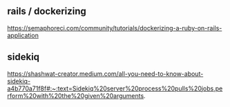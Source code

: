 ## rails / dockerizing

https://semaphoreci.com/community/tutorials/dockerizing-a-ruby-on-rails-application

## sidekiq

https://shashwat-creator.medium.com/all-you-need-to-know-about-sidekiq-a4b770a71f8f#:~:text=Sidekiq%20server%20process%20pulls%20jobs,perform%20with%20the%20given%20arguments.
